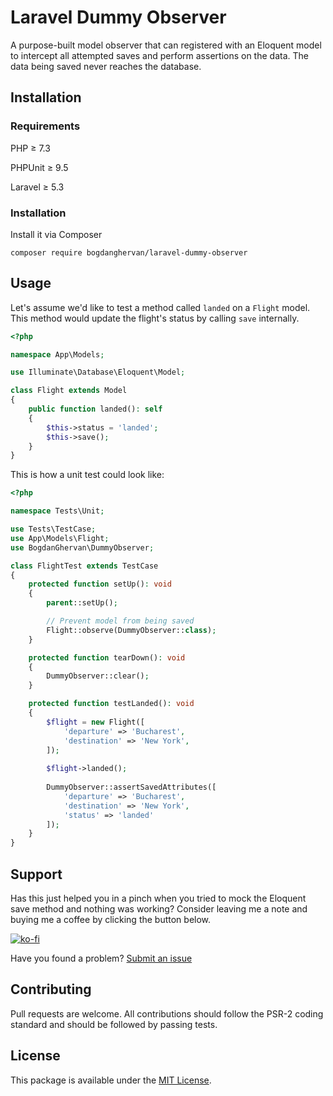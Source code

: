 # Laravel Dummy Observer

A purpose-built model observer that can registered with an Eloquent model to intercept all attempted saves and perform assertions on the data. The data being saved never reaches the database.

## Installation

### Requirements

PHP ≥ 7.3

PHPUnit ≥ 9.5

Laravel ≥ 5.3

### Installation

Install it via Composer
```
composer require bogdanghervan/laravel-dummy-observer
```

## Usage

Let's assume we'd like to test a method called `landed` on a `Flight` model. This method would update the flight's status by calling `save` internally. 

```PHP
<?php

namespace App\Models;

use Illuminate\Database\Eloquent\Model;

class Flight extends Model
{
    public function landed(): self
    {
        $this->status = 'landed';
        $this->save();
    }
}

```

This is how a unit test could look like:
```PHP
<?php

namespace Tests\Unit;

use Tests\TestCase;
use App\Models\Flight;
use BogdanGhervan\DummyObserver;

class FlightTest extends TestCase
{
    protected function setUp(): void
    {
        parent::setUp();

        // Prevent model from being saved
        Flight::observe(DummyObserver::class);
    }

    protected function tearDown(): void
    {
        DummyObserver::clear();
    }

    protected function testLanded(): void
    {
        $flight = new Flight([
            'departure' => 'Bucharest',
            'destination' => 'New York',
        ]);
    
        $flight->landed();
    
        DummyObserver::assertSavedAttributes([
            'departure' => 'Bucharest',
            'destination' => 'New York',
            'status' => 'landed'
        ]);
    }
}
```

## Support

Has this just helped you in a pinch when you tried to mock the Eloquent save method and nothing was working? Consider leaving me a note and buying me a coffee by clicking the button below.

[![ko-fi](https://www.ko-fi.com/img/githubbutton_sm.svg)](https://ko-fi.com/B0B325116)

Have you found a problem? [Submit an issue](https://github.com/bogdanghervan/laravel-dummy-observer/issues)

## Contributing

Pull requests are welcome. All contributions should follow the PSR-2 coding standard and should be followed by passing tests.

## License

This package is available under the [MIT License](https://github.com/bogdanghervan/laravel-dummy-observer/blob/main/LICENSE).